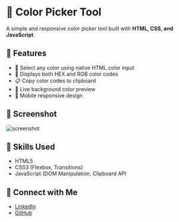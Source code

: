 # 🎨 Color Picker Tool

A simple and responsive color picker tool built with **HTML, CSS, and JavaScript**.

## 🚀 Features

- 🎯 Select any color using native HTML color input
- 🌈 Displays both HEX and RGB color codes
- 📋 Copy color codes to clipboard
- 🔁 Live background color preview
- 📱 Mobile responsive design

## 📸 Screenshot
 
![screenshot]([screenshot.png](https://github.com/PL7822/-Color-Picker-Tool/blob/main/Screenshot%202025-07-22%20212206.png))

## 🧠 Skills Used

- HTML5
- CSS3 (Flexbox, Transitions)
- JavaScript (DOM Manipulation, Clipboard API

  
## 🤝 Connect with Me

- [LinkedIn](https://www.linkedin.com/in/pritam-lendale-398172353?utm_source=share&utm_campaign=share_via&utm_content=profile&utm_medium=android_app)
- [GitHub](https://github.com/pritamlendale)
